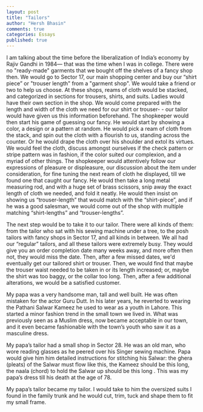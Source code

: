 ```yaml
---
layout: post
title: "Tailors"
author: "Hersh Bhasin"
comments: true
categories: Essays
published: true
---
```


I am talking about the time before the liberalization of India’s economy by Rajiv Gandhi in 1984— that was the time when I was in college. There were no "ready-made" garments that we bought off the shelves of a fancy shop then. We would go to Sector 17, our main shopping center and buy our “shirt piece” or "trouser length" from  a "garment shop". We would take a friend or two to help us choose. At these shops, reams of cloth would be stacked, and categorized in sections for trousers, shirts, and suits. Ladies would have their own section in the shop. We would come prepared with the length and width of the cloth we need for our shirt or trouser- - our tailor would have given us this information beforehand. The shopkeeper would then start his game of guessing our fancy. He would start by showing a color, a design or a pattern at random. He would pick a ream of cloth from the stack, and spin out the cloth with a flourish to us, standing across the counter. Or he would drape the cloth over his shoulder and extol its virtues. We would feel the cloth, discuss amongst ourselves if the check pattern or stripe pattern was in fashion, if the color suited our complexion, and a myriad of other things. The shopkeeper would attentively follow our expressions of pleasure or displeasure, our discussion about the item under consideration, for fine tuning the next ream of cloth he displayed, till we found one that caught our fancy. He would then take a long metal measuring rod, and with a huge set of brass scissors, snip away the exact length of cloth we needed, and fold it neatly. He would then insist on showing us “trouser-length” that would match with the “shirt-piece”, and if he was a good salesman, we would come out of the shop with multiple matching “shirt-lengths” and “trouser-lengths”.

The next step would be to take it to our tailor. There were all kinds of them: from the tailor who sat with his sewing machine under a tree, to the posh tailors with fancy shops in Sector 17, and all kinds in between. We all had our “regular” tailors, and all these tailors were extremely busy. They would give you an order completion date many weeks away, and more often then not, they would miss the date. Then, after a few missed dates, we'd  eventually get our tailored shirt or trouser. Then, we would  find that  maybe the trouser waist needed to be taken in or its length increased; or, maybe the shirt was too baggy, or the collar too long. Then, after a few additional alterations, we would be a satisfied customer.

My papa was a very handsome man, tall and well built. He was often mistaken for the actor Guru Dutt. In his later years, he reverted to wearing the Pathani Salwar Kameez he used to wear as a youth in Lahore. This started a minor fashion trend in the small town we lived in. What was previously seen as a Muslim dress, now became acceptable in our town, and it even became fashionable with the town’s youth who saw it as a masculine dress. 

My papa’s tailor had a small shop in Sector 28. He was an old man, who wore reading glasses as he peered over his Singer sewing machine. Papa would give him him detailed instructions for stitching his Salwar: the ghera (pleats) of the Salwar must flow like this, the Kameez should be this long, the naala (chord) to hold the Salwar up should be this long . This was my papa’s dress till his death at the age of 78.

My papa’s tailor became my tailor. I would take to him the oversized suits I found in the family trunk and he would cut, trim, tuck and shape them to fit my small frame.